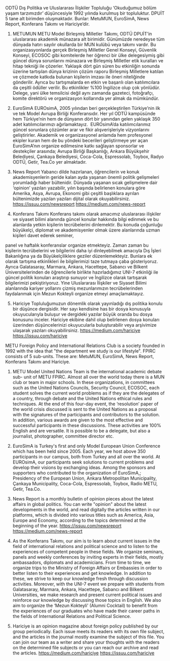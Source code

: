 ODTÜ Dış Politika ve Uluslararası İlişkiler Topluluğu ‘Okuduğumuz bölüm yaşam
tarzımızdır’ düşüncesiyle 1992 yılında kurulmuş bir topluluktur. DPUİT 5 tane
alt birimden oluşmaktadır. Bunlar:
MetuMUN, EuroSimA, News Report, Konferans Takımı ve Hariciye’dir.
1) METUMUN
METU Model Birleşmiş Milletler Takımı, ODTÜ DPUİT’in uluslararası akademik
münazara alt birimidir. Günümüzde neredeyse tüm dünyada hatırı sayılır
okullarda bir MUN kulübü veya takımı vardır. Bu organizasyonlarda gerçek
Birleşmiş Milletler Genel Konseyi, Güvenlik Konseyi, ECOSOC gibi komitelerde
her öğrenci bir ülke delegesiymiş gibi güncel dünya sorunlarını münazara ve
Birleşmiş Milletler etik kuralları ve hitap tekniği ile çözerler. Yaklaşık dört gün
süren bu etkinliğin sonunda üzerine tartışılan dünya krizinin çözüm raporu
Birleşmiş Milletlere katılan ve çözmede katkıda bulunan kişilerin imzası ile öneri
niteliğinde gönderilir. Ayrıca bu tartışmalarda en etkin ve başarılı olan
katılımcılara da çeşitli ödüller verilir. Bu etkinlikler %100 İngilizce olup çok
yönlüdür. Delege, yani ülke temsilcisi değil aynı zamanda gazeteci, fotoğrafçı,
komite direktörü ve organizasyon kollarında yer almak da mümkündür. 

2) EuroSimA
EUROsimA, 2005 yılından beri gerçekleştirilen Türkiye’nin ilk ve tek Model
Avrupa Birliği Konferansıdır. Her yıl ODTÜ kampüsünde hem Türkiye’nin hem de
dünyanın dört bir yanından gelen yaklaşık 350 adet katılımcılarımızı
ağırlamaktayız.  EUROsimA’da katılımcılarımız güncel sorunlara çözümler arar
ve fikir alışverişleriyle vizyonlarını geliştirirler. Akademik ve organizasyonel
anlamda hem profesyonel ekipler kuran hem de bu yöndeki becerileri
geliştirmeye yer açan EuroSimA’nın organize edilmesine katkı sağlayan
sponsorlar ve destekçiler arasında; Avrupa Birliği Başkanlığı, Ankara Büyükşehir
Belediyesi, Çankaya Belediyesi, Coca-Cola, Espressolab, Toybox, Radyo ODTÜ,
Getir, Tea.Co yer almaktadır.

3) News Report
Yabancı dilde hazırlanan, öğrencilerin ve konuk akademisyenlerin geride kalan
ayda yaşanan önemli politik gelişmeleri yorumladığı haber bültenidir. Dünyada
yaşanan sıcak gelişmelere dair ‘opinion’ yazıları yazabilir, yılın başında
belirlenen konulara göre Amerika, Asya, Avrupa, Ekonomi gibi çeşitli başlıklara
ayrılan bültenimizde yazılan yazıları dijital olarak okuyabilirsiniz.
https://issuu.com/newsreport
https://medium.com/news-report

4) Konferans Takımı
Konferans takımı olarak amacımız uluslararası ilişkiler ve siyaset bilimi alanında
güncel konular hakkında bilgi edinmek ve bu alanlarda yetkin kişilerin
tecrübelerini dinlemektir. Bu konuda çoğunluğu büyükelçi, diplomat ve
akademisyenler olmak üzere alanlarında uzman kişileri davet ederek seminer,

panel ve haftalık konferanslar organize etmekteyiz. Zaman zaman bu kişilerin
tecrübelerini ve bilgilerini daha iyi dinleyebilmek amacıyla Dış İşleri Bakanlığına
ya da Büyükelçiliklere geziler düzenlemekteyiz. Bunlara ek olarak tartışma
etkinlikleri ile bilgilerimizi taze tutmaya çaba gösteriyoruz. Ayrıca Galatasaray,
Marmara, Ankara, Hacettepe, Sabancı ve Bilkent Üniversitelerinden de
öğrencilerle birlikte hazırladığımız UNI-7 etkinliği ile güncel politik konuları
araştırıp sunuyor ve İngilizce olarak tartışarak bilgilerimizi pekiştiriyoruz. Yine
Uluslararası İlişkiler ve Siyaset Bilimi alanlarında kariyer yollarını çizmiş
mezunlarımızın tecrübelerinden faydalanmak için Mezun Kokteyli organize
etmeyi amaçlamaktayız.

5) Hariciye
Topluluğumuzun dönemlik olarak yayınladığı dış politika konulu bir düşünce
dergisidir. Her sayı kendisine has bir dosya konusuyla okuyucularıyla buluşur ve
dergideki yazılar büyük oranda bu dosya konusunu inceler. Hariciye ekibine
dahil olup belirlenen dosya konuları üzerinden düşüncelerinizi okuyucularla
buluşturabilir veya arşivimize ulaşarak yazıları okuyabilirsiniz.
https://medium.com/hariciye
https://issuu.com/hariciye

METU Foreign Policy and International Relations Club is a society founded in
1992 with the idea that &quot;the department we study is our lifestyle&quot;. FPIRC
consists of 5 sub-units. These are:
MetuMUN, EuroSimA, News Report, Konferans Takımı and Hariciye.
1) METU Model United Nations Team is the international academic debate sub-
unit of METU FPIRC. Almost all over the world today there is a MUN club or team
in major schools. In these organizations, in committees such as the United
Nations Councils, Security Council, ECOSOC, each student solves the current
world problems as if they are the delegates of a country, through debate and the
United Nations ethical rules and techniques. At the end of this four-day event, the
‘resolution’ paper of the world crisis discussed is sent to the United Nations as a
proposal with the signatures of the participants and contributors to the solution.
In addition, various awards are given to the most effective and successful
participants in these discussions. These activities are 100% English and are
versatile. It is possible to be a delegate, but also a journalist, photographer,
committee director etc.
2) EuroSimA is Turkey&#39;s first and only Model European Union Conference which
has been held since 2005. Each year, we host above 350 participants in our
campus, both from Turkey and all over the world. At EUROsimA, our participants
seek solutions to current problems and develop their visions by exchanging
ideas. Among the sponsors and supporters who contributed to the organization
of EuroSimA,; Presidency of the European Union, Ankara Metropolitan
Municipality, Çankaya Municipality, Coca-Cola, Espressolab, Toybox, Radio
METU, Getir, Tea.Co.

3) News Report is a monthly bulletin of opinion pieces about the latest affairs
in global politics. You can write &quot;opinion&quot; about the latest developments in the
world, and read digitally the articles written in our platforms, which is divided
into various titles such as America, Asia, Europe and Economy, according to the
topics determined at the beginning of the year.
https://issuu.com/newsreport
https://medium.com/news-report

4) As the Konferans Takımı, our aim is to learn about current issues in the field
of international relations and political science and to listen to the experiences of
competent people in these fields. We organize seminars, panels and weekly
conferences by inviting experts in their fields, mostly ambassadors, diplomats
and academicians. From time to time, we organize trips to the Ministry of
Foreign Affairs or Embassies in order to better listen to their experiences and get
knowledge. In addition to these, we strive to keep our knowledge fresh through
discussion activities. Moreover, with the UNI-7 event we prepare with students
from Galatasaray, Marmara, Ankara, Hacettepe, Sabancı and Bilkent Universities,
we make research and present current political issues and reinforce our
knowledge by discussing those topics in English. We also aim to organize the
‘Mezun Kokteyli’ (Alumni Cocktail) to benefit from the experiences of our
graduates who have made their career paths in the fields of International
Relations and Political Science.
5) Hariciye is an opinion magazine about foreign policy published by our group
periodically. Each issue meets its readers with its own file subject, and the
articles in the journal mostly examine the subject of this file. You can join our
team as a writer and share your thoughts with the readers on the determined file
subjects or you can reach our archive and read the articles.
https://medium.com/hariciye
https://issuu.com/hariciye